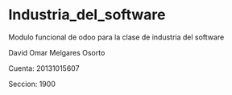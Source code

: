 # Industria_del_software
Modulo funcional de odoo para la clase de industria del software 

David Omar Melgares Osorto 

Cuenta: 20131015607

Seccion: 1900

